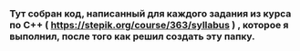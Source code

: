 ### Тут собран код, написанный для каждого задания из курса по C++ ( https://stepik.org/course/363/syllabus ) , которое я выполнил, после того как решил создать эту папку.
